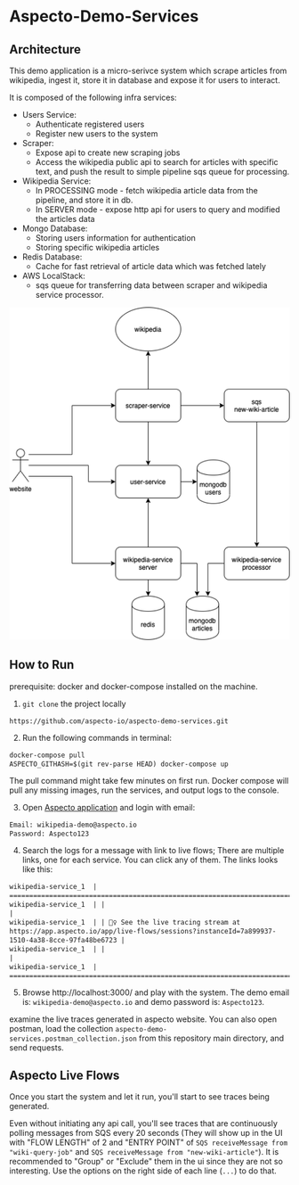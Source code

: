 # Aspecto-Demo-Services

## Architecture
This demo application is a micro-serivce system which scrape articles from wikipedia, ingest it, store it in database and expose it for users to interact.

It is composed of the following infra services:
- Users Service:
    * Authenticate registered users
    * Register new users to the system
- Scraper:
    * Expose api to create new scraping jobs
    * Access the wikipedia public api to search for articles with specific text, and push the result to simple pipeline sqs queue for processing.
- Wikipedia Service:
    * In PROCESSING mode - fetch wikipedia article data from the pipeline, and store it in db.
    * In SERVER mode - expose http api for users to query and modified the articles data
- Mongo Database:
    * Storing users information for authentication
    * Storing specific wikipedia articles
- Redis Database:
    * Cache for fast retrieval of article data which was fetched lately
- AWS LocalStack:
    * sqs queue for transferring data between scraper and wikipedia service processor.

![alt text](demo-service-overview.png)

## How to Run
prerequisite: docker and docker-compose installed on the machine.

1. `git clone` the project locally
```
https://github.com/aspecto-io/aspecto-demo-services.git
```

2. Run the following commands in terminal:
```
docker-compose pull
ASPECTO_GITHASH=$(git rev-parse HEAD) docker-compose up
```
The pull command might take few minutes on first run.
Docker compose will pull any missing images, run the services, and output logs to the console. 

3. Open [Aspecto application](https://app.aspecto.io/) and login with email:
```
Email: wikipedia-demo@aspecto.io
Password: Aspecto123
```

4. Search the logs for a message with link to live flows; There are multiple links, one for each service. You can click any of them. The links looks like this:

```
wikipedia-service_1  | ====================================================================================================================================
wikipedia-service_1  | |                                                                                                                                  |
wikipedia-service_1  | | 🕵️‍♀️ See the live tracing stream at https://app.aspecto.io/app/live-flows/sessions?instanceId=7a899937-1510-4a38-8cce-97fa48be6723 |
wikipedia-service_1  | |                                                                                                                                  |
wikipedia-service_1  | ====================================================================================================================================
```
5. Browse http://localhost:3000/ and play with the system. The demo email is: `wikipedia-demo@aspecto.io` and demo password is: `Aspecto123`.

examine the live traces generated in aspecto website. You can also open postman, load the collection `aspecto-demo-services.postman_collection.json` from this repository main directory, and send requests.

## Aspecto Live Flows
Once you start the system and let it run, you'll start to see traces being generated. 

Even without initiating any api call, you'll see traces that are continuously polling messages from SQS every 20 seconds (They will show up in the UI with "FLOW LENGTH" of 2 and "ENTRY POINT" of `SQS receiveMessage from "wiki-query-job"` and `SQS receiveMessage from "new-wiki-article"`). It is recommended to "Group" or "Exclude" them in the ui since they are not so interesting. Use the options on the right side of each line (`...`) to do that.
